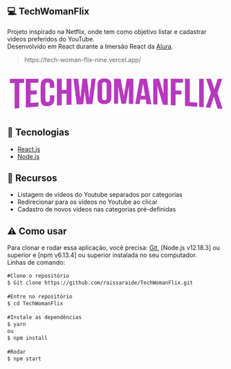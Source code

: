 ## :computer: TechWomanFlix
Projeto inspirado na Netflix, onde tem como objetivo listar e cadastrar videos preferidos do YouTube.<br />
Desenvolvido em React durante a Imersão React da [Alura](https://www.alura.com.br/).<br />
<blockquote> https://tech-woman-flix-nine.vercel.app/</blockquote>

## ![](/src/assets/img/Logo.png)

## :rocket: Tecnologias
- [React.js](https://reactjs.org/)
- [Node.js](https://nodejs.org/)

## :pushpin: Recursos
- Listagem de vídeos do Youtube separados por categorias
- Redirecionar para os vídeos no Youtube ao clicar
- Cadastro de novos vídeos nas categorias pré-definidas
## :warning: Como usar
Para clonar e rodar essa aplicação, você precisa:
[Git](https://git-scm.com/), [Node.js v12.18.3] ou superior e [npm v6.13.4] ou superior instalada no seu computador.<br />
Linhas de comando:


```
#Clone o repositório
$ Git clone https://github.com/raissaraide/TechWomanFlix.git

#Entre no repositório
$ cd TechWomanFlix

#Instale as dependências
$ yarn
ou
$ npm install

#Rodar
$ npm start

```

